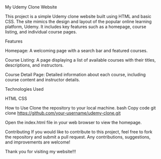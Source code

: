 My Udemy Clone Website

This project is a simple Udemy clone website built using HTML and basic CSS. The site mimics the design and layout of the popular online learning platform, Udemy. It includes key features such as a homepage, course listing, and individual course pages.

Features

Homepage: A welcoming page with a search bar and featured courses.

Course Listing: A page displaying a list of available courses with their titles, descriptions, and instructors.

Course Detail Page: Detailed information about each course, including course content and instructor details.

Technologies Used

HTML
CSS

How to Use
Clone the repository to your local machine.
bash
Copy code
git clone https://github.com/your-username/udemy-clone.git

Open the index.html file in your web browser to view the homepage.

Contributing
If you would like to contribute to this project, feel free to fork the repository and submit a pull request. Any contributions, suggestions, and improvements are welcome!

Thank you for visiting my website!!!


